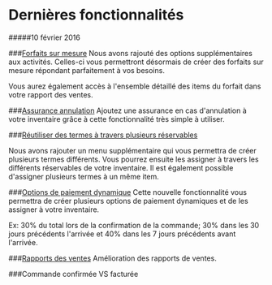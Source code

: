 # Dernières fonctionnalités 

#####10 février 2016

###[Forfaits sur mesure](forfaits.md)
Nous avons rajouté des options supplémentaires aux activités. Celles-ci vous permettront désormais de créer des forfaits sur mesure répondant parfaitement à vos besoins. 

Vous aurez également accès à l'ensemble détaillé des items du forfait dans votre rapport des ventes.

###[Assurance annulation](assurance_dannulation.md)
Ajoutez une assurance en cas d'annulation à votre inventaire grâce à cette fonctionnalité très simple à utiliser.

###[Réutiliser des termes à travers plusieurs réservables](termes_et_conditions.md)

Nous avons rajouter un menu supplémentaire qui vous permettra de créer plusieurs termes différents. Vous pourrez ensuite les assigner à travers les différents réservables de votre inventaire. Il est également possible d'assigner plusieurs termes à un même item.

###[Options de paiement dynamique](options_de_paiement.md)
Cette nouvelle fonctionnalité vous permettra de créer plusieurs options de paiement dynamiques et de les assigner à votre inventaire. 

Ex: 30% du total lors de la confirmation de la commande; 30% dans les 30 jours précédents l'arrivée et 40% dans les 7 jours précédents avant l'arrivée.

###[Rapports des ventes](comptabilite.md)
Amélioration des rapports de ventes.

###Commande confirmée VS facturée
